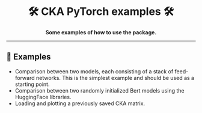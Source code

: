 <div align="center">

# :hammer_and_wrench: CKA PyTorch examples :hammer_and_wrench:
**Some examples of how to use the package.**

---
</div>

## :pushpin: Examples
- Comparison between two models, each consisting of a stack of feed-forward networks. This is the simplest example and should be used as a starting point.
- Comparison between two randomly initialized Bert models using the HuggingFace libraries.
- Loading and plotting a previously saved CKA matrix.
